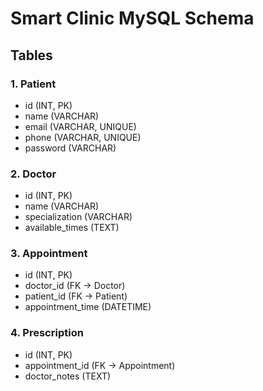 # Smart Clinic MySQL Schema

## Tables

### 1. Patient
- id (INT, PK)
- name (VARCHAR)
- email (VARCHAR, UNIQUE)
- phone (VARCHAR, UNIQUE)
- password (VARCHAR)

### 2. Doctor
- id (INT, PK)
- name (VARCHAR)
- specialization (VARCHAR)
- available_times (TEXT)

### 3. Appointment
- id (INT, PK)
- doctor_id (FK -> Doctor)
- patient_id (FK -> Patient)
- appointment_time (DATETIME)

### 4. Prescription
- id (INT, PK)
- appointment_id (FK -> Appointment)
- doctor_notes (TEXT)
